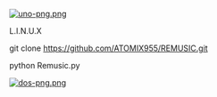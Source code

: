 [![uno-png.png](https://i.postimg.cc/G3ZrVRn1/uno-png.png)](https://postimg.cc/G9JZTZpM)


L.I.N.U.X

git  clone  https://github.com/ATOMIX955/REMUSIC.git

python Remusic.py




[![dos-png.png](https://i.postimg.cc/ydD4pQfd/dos-png.png)](https://postimg.cc/2bNKVwNR)

